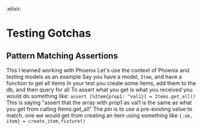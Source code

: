 :elixir:

# Testing Gotchas

## Pattern Matching Assertions
This I learned working with Phoenix
Let's use the context of Phoenix and testing models as an example
Say you have a model, `Item`, and have a function to get all items
In your test you create some items, add them to the db, and then query for all
To assert what you get is what you received you would do something like:
`assert [%Item{prop1: ^val1}] = Items.get_all()`
This is saying "assert that the array with prop1 as val1 is the same as what you get from calling Items.get_all"
The _pin_ is to use a pre-existing value to match, one we would get from creating an item using something like `{:ok, item} = create_item_fixture()`
